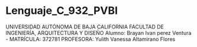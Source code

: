 # Lenguaje_C_932_PVBI
UNIVERSIDAD AUTÓNOMA DE BAJA CALIFORNIA
FACULTAD DE INGENIERÍA, ARQUITECTURA Y DISEÑO
Alumno: Brayan Ivan perez Ventura - MATRÍCULA: 372781
PROFESORA: Yulith Vanessa Altamirano Flores
